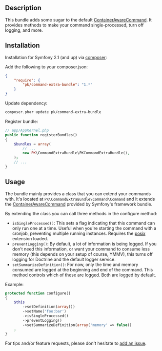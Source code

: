 Description
-----------
This bundle adds some sugar to the default [ContainerAwareCommand](https://github.com/symfony/symfony/blob/master/src/Symfony/Bundle/FrameworkBundle/Command/ContainerAwareCommand.php). It provides methods to make your command single-processed, turn off logging, and more.

Installation
------------
Installation for Symfony 2.1 (and up) via [composer](http://getcomposer.org):

Add the following to your composer.json:
```json
{
    "require": {
        "pk/command-extra-bundle": "1.*"
    }
}
```

Update dependency:

```bash
composer.phar update pk/command-extra-bundle
```

Register bundle:

```php
// app/AppKernel.php
public function registerBundles()
{
    $bundles = array(
        // ...
        new PK\CommandExtraBundle\PKCommandExtraBundle(),
    );
    // ...
}
```

Usage
-----
The bundle mainly provides a class that you can extend your commands with. It's located at `PK\CommandExtraBundle\Command\Command` and it extends the [ContainerAwareCommand](https://github.com/symfony/symfony/blob/master/src/Symfony/Bundle/FrameworkBundle/Command/ContainerAwareCommand.php) provided by Symfony's framework bundle.

By extending the class you can call three methods in the configure method:

* `isSingleProcessed()`: This sets a flag indicating that this command can only run one at a time. Useful when you're starting the command with a cronjob, preventing multiple running instances. Requires the [posix](http://php.net/manual/en/book.posix.php) extension loaded.
* `preventLogging()`: By default, a lot of information is being logged. If you don't need this information, or want your command to consume less memory (this depends on your setup of course, YMMV), this turns off logging for Doctrine and the default logger service.
* `setSummarizeDefinition()`: For now, only the time and memory consumed are logged at the beginning and end of the command. This method controls which of these are logged. Both are logged by default.

Example:

```php
protected function configure()
{
    $this
        ->setDefinition(array())
        ->setName('foo:bar')
        ->isSingleProcessed()
        ->preventLogging()
        ->setSummarizeDefinition(array('memory' => false))
    ;
}
```

For tips and/or feature requests, please don't hesitate to [add an issue](https://github.com/pkruithof/PKCommandExtraBundle/issues/new).
